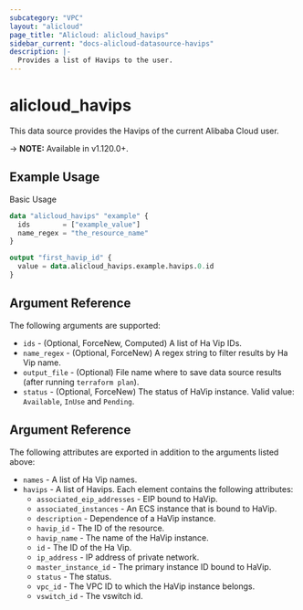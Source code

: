 ```yaml
---
subcategory: "VPC"
layout: "alicloud"
page_title: "Alicloud: alicloud_havips"
sidebar_current: "docs-alicloud-datasource-havips"
description: |-
  Provides a list of Havips to the user.
---
```


# alicloud\_havips

This data source provides the Havips of the current Alibaba Cloud user.

-> **NOTE:** Available in v1.120.0+.

## Example Usage

Basic Usage

```terraform
data "alicloud_havips" "example" {
  ids        = ["example_value"]
  name_regex = "the_resource_name"
}

output "first_havip_id" {
  value = data.alicloud_havips.example.havips.0.id
}
```

## Argument Reference

The following arguments are supported:

* `ids` - (Optional, ForceNew, Computed)  A list of Ha Vip IDs.
* `name_regex` - (Optional, ForceNew) A regex string to filter results by Ha Vip name.
* `output_file` - (Optional) File name where to save data source results (after running `terraform plan`).
* `status` - (Optional, ForceNew) The status of HaVip instance. Valid value: `Available`, `InUse` and `Pending`.

## Argument Reference

The following attributes are exported in addition to the arguments listed above:

* `names` - A list of Ha Vip names.
* `havips` - A list of Havips. Each element contains the following attributes:
	* `associated_eip_addresses` - EIP bound to HaVip.
	* `associated_instances` - An ECS instance that is bound to HaVip.
	* `description` - Dependence of a HaVip instance.
	* `havip_id` - The  ID of the resource.
	* `havip_name` - The name of the HaVip instance.
	* `id` - The ID of the Ha Vip.
	* `ip_address` - IP address of private network.
	* `master_instance_id` - The primary instance ID bound to HaVip.
	* `status` - The status.
	* `vpc_id` - The VPC ID to which the HaVip instance belongs.
	* `vswitch_id` - The vswitch id.
